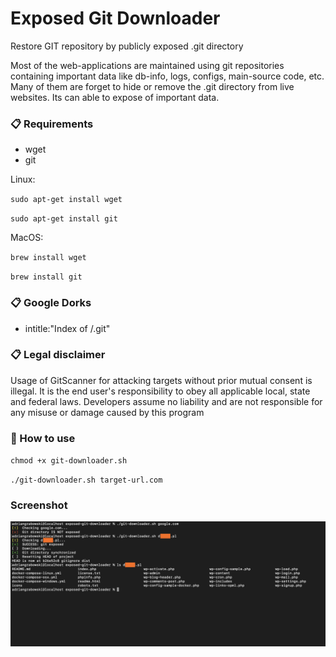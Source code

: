# Exposed Git Downloader

Restore GIT repository by publicly exposed .git directory

Most of the web-applications are maintained using git repositories
containing important data like db-info, logs, configs, main-source code,
etc. Many of them are forget to hide or remove the .git directory from
live websites. Its can able to expose of important data.


### 📋 Requirements
* wget
* git

Linux:

`sudo apt-get install wget`

`sudo apt-get install git`

MacOS:

`brew install wget`

`brew install git`


### 📋 Google Dorks
* intitle:"Index of /.git"


### 📋 Legal disclaimer

Usage of GitScanner for attacking targets without prior mutual consent is illegal. It is the end user's responsibility to obey all applicable local, state and federal laws. Developers assume no liability and are not responsible for any misuse or damage caused by this program


### 🚀 How to use

`chmod +x git-downloader.sh`

`./git-downloader.sh target-url.com`

### Screenshot

<img src=".github/screenshot.png"/>
